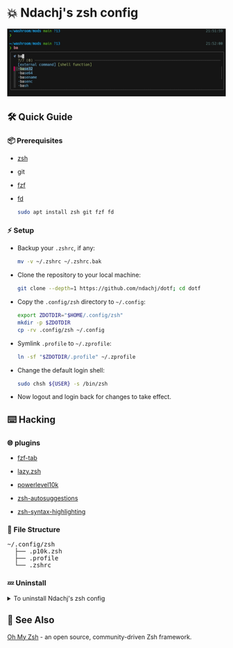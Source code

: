 # 💥 Ndachj's zsh config

![Screenshot 01](./screenshots/01.jpg)

## 🛠 Quick Guide

### 📦 Prerequisites

- [zsh](https://github.com/zsh-users/zsh)
- git
- [fzf](https://github.com/junegunn/fzf)
- [fd](https://github.com/sharkdp/fd)

  ```sh
  sudo apt install zsh git fzf fd
  ```

### ⚡ Setup

- Backup your `.zshrc`, if any:

  ```sh
  mv -v ~/.zshrc ~/.zshrc.bak
  ```

- Clone the repository to your local machine:

  ```sh
  git clone --depth=1 https://github.com/ndachj/dotf; cd dotf
  ```

- Copy the `.config/zsh` directory to `~/.config`:

  ```sh
  export ZDOTDIR="$HOME/.config/zsh"
  mkdir -p $ZDOTDIR
  cp -rv .config/zsh ~/.config
  ```

- Symlink `.profile` to `~/.zprofile`:

  ```sh
  ln -sf "$ZDOTDIR/.profile" ~/.zprofile
  ```

- Change the default login shell:

  ```sh
  sudo chsh ${USER} -s /bin/zsh
  ```

- Now logout and login back for changes to take effect.

## ⌨️ Hacking

### 🌐 plugins

- [fzf-tab](https://github.com/Aloxaf/fzf-tab)

- [lazy.zsh](https://github.com/ndachj/lazy.zsh)

- [powerlevel10k](https://github.com/romkatv/powerlevel10k)

- [zsh-autosuggestions](https://github.com/zsh-users/zsh-autosuggestions)

- [zsh-syntax-highlighting](https://github.com/zsh-users/zsh-syntax-highlighting)

### 📂 File Structure

<pre>
~/.config/zsh
  ├── .p10k.zsh
  ├── .profile
  └── .zshrc
</pre>

### 💤 Uninstall

<details><summary>To uninstall Ndachj's zsh config</summary>

- Remove the `$ZDOTDIR` and `.zprofile`:

  ```sh
  rm -rfv "$ZDOTDIR" ~/.zprofile
  ```

- Then **restore** your original `.zshrc`:

  ```sh
  mv ~/.zshrc.bak ~/.zshrc
  ```

</details>

## 🌟 See Also

[Oh My Zsh](https://github.com/ohmyzsh/ohmyzsh) - an open source, community-driven Zsh framework.
